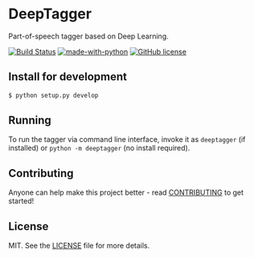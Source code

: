 # DeepTagger

Part-of-speech tagger based on Deep Learning.

[![Build Status](https://travis-ci.org/mtreviso/deeptagger.png?branch=master)](https://travis-ci.org/mtreviso/deeptagger)
[![made-with-python](https://img.shields.io/badge/Made%20with-Python-1f425f.svg)](https://www.python.org/)
[![GitHub license](https://img.shields.io/github/license/Naereen/StrapDown.js.svg)](https://github.com/mtreviso/deeptagger/blob/master/LICENSE)


## Install for development

```bash
$ python setup.py develop
```


## Running

To run the tagger via command line interface, invoke it as ``deeptagger`` (if installed) or ``python -m deeptagger`` (no install required).


## Contributing
Anyone can help make this project better - read [CONTRIBUTING](CONTRIBUTING.md) to get started!


## License
MIT. See the [LICENSE](LICENSE) file for more details.


[fury-url]: http://badge.fury.io/py/deeptagger
[fury-image]: https://badge.fury.io/py/deeptagger.png

[wercker-url]: https://app.wercker.com/project/bykey/ae54e4602a25de7b7eb041eaf0b61b63
[wercker-image]: https://app.wercker.com/status/ae54e4602a25de7b7eb041eaf0b61b63/s/master "wercker status"
